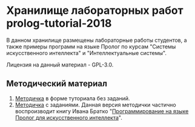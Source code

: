 # Хранилище лабораторных работ prolog-tutorial-2018

В данном хранилище размещены лабораторные работы студентов, а также примеры программ на языке Пролог по курсам "Системы искусственного интеллекта" и "Интеллектуальные системы".

Лицензия на данный материал - GPL-3.0.

## Методический материал

1. [Методичка](https://github.com/eugeneai/ais/raw/ais-pure-math/ais.pdf) в форме туториала без заданий.
1. [Методичка](https://github.com/eugeneai/ais/raw/new-isu/ais.pdf) с заданиями.  Данная версия методички частично воспроизводит книгу Ивана Братко "[Программирование на языке Пролог для искусственного интеллекта](https://royallib.com/read/bratko_ivan/programmirovanie_na_yazike_prolog_dlya_iskusstvennogo_intellekta.html#0)".
